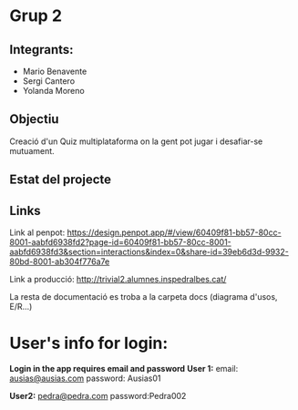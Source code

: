 # Grup 2

## Integrants:

- Mario Benavente
- Sergi Cantero
- Yolanda Moreno

## Objectiu

Creació d'un Quiz multiplataforma on la gent pot jugar i desafiar-se mutuament.

## Estat del projecte



## Links

Link al penpot: https://design.penpot.app/#/view/60409f81-bb57-80cc-8001-aabfd6938fd2?page-id=60409f81-bb57-80cc-8001-aabfd6938fd3&section=interactions&index=0&share-id=39eb6d3d-9932-80bd-8001-ab304f776a7e

Link a producció: http://trivial2.alumnes.inspedralbes.cat/

La resta de documentació es troba a la carpeta docs (diagrama d'usos, E/R...)

# User's info for login:
**Login in the app requires email and password**
**User 1:**
email: ausias@ausias.com
password: Ausias01

**User2:**
pedra@pedra.com
password:Pedra002

